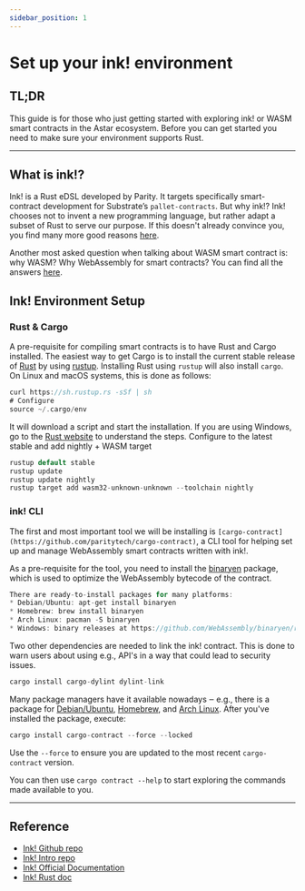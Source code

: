 ```yaml
---
sidebar_position: 1
---
```


# Set up your ink! environment
## TL;DR

This guide is for those who just getting started with exploring ink! or WASM smart contracts in the Astar ecosystem. Before you can get started you need to make sure your environment supports Rust.

---

## What is ink!?

Ink! is a Rust eDSL developed by Parity. It targets specifically smart-contract development for Substrate’s `pallet-contracts`. But why ink!? Ink! chooses not to invent a new programming language, but rather adapt a subset of Rust to serve our purpose. If this doesn't already convince you, you find many more good reasons [here](https://use.ink/why-rust-for-smart-contracts). 

Another most asked question when talking about WASM smart contract is: why WASM? Why WebAssembly for smart contracts? You can find all the answers [here](https://use.ink/why-webassembly-for-smart-contracts).

## Ink! Environment Setup

### Rust & Cargo

A pre-requisite for compiling smart contracts is to have Rust and Cargo installed. The easiest way to get Cargo is to install the current stable release of [Rust](https://www.rust-lang.org/) by using [rustup](https://rustup.rs/). Installing Rust using `rustup` will also install `cargo`. On Linux and macOS systems, this is done as follows:

```rust
curl https://sh.rustup.rs -sSf | sh
# Configure
source ~/.cargo/env
```

It will download a script and start the installation. If you are using Windows, go to the [Rust website](https://www.rust-lang.org/tools/install) to understand the steps. Configure to the latest stable and add nightly + WASM target

```rust
rustup default stable
rustup update
rustup update nightly
rustup target add wasm32-unknown-unknown --toolchain nightly
```

### ink! CLI[](https://use.ink/getting-started/setup#ink-cli)

The first and most important tool we will be installing is `[cargo-contract](https://github.com/paritytech/cargo-contract)`, a CLI tool for helping set up and manage WebAssembly smart contracts written with ink!. 

As a pre-requisite for the tool, you need to install the [binaryen](https://github.com/WebAssembly/binaryen) package, which is used to optimize the WebAssembly bytecode of the contract.

```rust
There are ready-to-install packages for many platforms:
* Debian/Ubuntu: apt-get install binaryen
* Homebrew: brew install binaryen
* Arch Linux: pacman -S binaryen
* Windows: binary releases at https://github.com/WebAssembly/binaryen/releases
```

Two other dependencies are needed to link the ink! contract. This is done to warn users about using e.g., API's in a way that could lead to security issues.

```rust
cargo install cargo-dylint dylint-link
```

Many package managers have it available nowadays ‒ e.g., there is a package for [Debian/Ubuntu](https://tracker.debian.org/pkg/binaryen), [Homebrew](https://formulae.brew.sh/formula/binaryen), and [Arch Linux](https://archlinux.org/packages/community/x86_64/binaryen/). After you've installed the package, execute:

```rust
cargo install cargo-contract --force --locked
```

Use the `--force` to ensure you are updated to the most recent `cargo-contract` version.

You can then use `cargo contract --help` to start exploring the commands made available to you.

---

## Reference

- [Ink! Github repo](https://github.com/paritytech/ink)
- [Ink! Intro repo](https://paritytech.github.io/ink/)
- [Ink! Official Documentation](https://use.ink)
- [Ink! Rust doc](https://paritytech.github.io/ink/ink_lang/)
